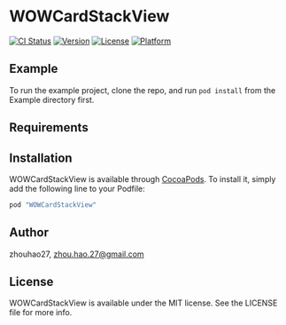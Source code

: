 # WOWCardStackView

[![CI Status](http://img.shields.io/travis/zhouhao27/WOWCardStackView.svg?style=flat)](https://travis-ci.org/zhouhao27/WOWCardStackView)
[![Version](https://img.shields.io/cocoapods/v/WOWCardStackView.svg?style=flat)](http://cocoapods.org/pods/WOWCardStackView)
[![License](https://img.shields.io/cocoapods/l/WOWCardStackView.svg?style=flat)](http://cocoapods.org/pods/WOWCardStackView)
[![Platform](https://img.shields.io/cocoapods/p/WOWCardStackView.svg?style=flat)](http://cocoapods.org/pods/WOWCardStackView)

## Example

To run the example project, clone the repo, and run `pod install` from the Example directory first.

## Requirements

## Installation

WOWCardStackView is available through [CocoaPods](http://cocoapods.org). To install
it, simply add the following line to your Podfile:

```ruby
pod "WOWCardStackView"
```

## Author

zhouhao27, zhou.hao.27@gmail.com

## License

WOWCardStackView is available under the MIT license. See the LICENSE file for more info.
